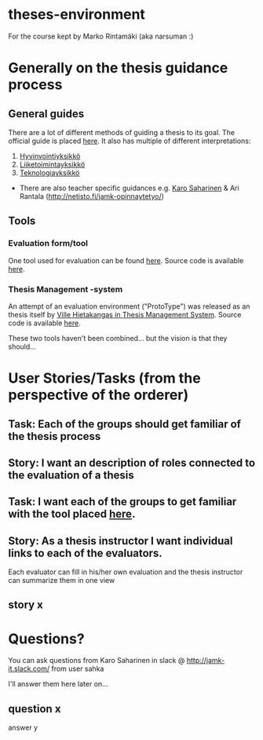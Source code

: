 # theses-environment
For the course kept by Marko Rintamäki (aka narsuman :)

# Generally on the thesis guidance process

## General guides
There are a lot of different methods of guiding a thesis to its goal. The official guide is placed [here](https://intra.jamk.fi/opiskelijat/opinnayte/Sivut/AMK-tutkintojen%20opinn%C3%A4ytety%C3%B6.aspx). It also has multiple of different interpretations:

1. [Hyvinvointiyksikkö](https://intra.jamk.fi/opiskelijat/opinnayte/Sivut/hyvinvointiyksik%C3%B6n-opinnaytety%C3%B6ohjeet.aspx)
2. [Liiketoimintayksikkö](https://intra.jamk.fi/opiskelijat/opinnayte/Sivut/liiketoimintayksikko_opinnayteohjeet.aspx)
3. [Teknologiayksikkö](https://intra.jamk.fi/opiskelijat/opinnayte/Sivut/teknologiayksikko_opinnayteohjeet.aspx)
* There are also teacher specific guidances e.g. [Karo Saharinen](http://student.labranet.jamk.fi/~sahka/ont.php) & Ari Rantala (http://netisto.fi/jamk-opinnaytetyo/)

## Tools


### Evaluation form/tool

One tool used for evaluation can be found [here](http://student.labranet.jamk.fi/~sahka/ont/feedback_generator_amk.php). Source code is available [here](https://github.com/sahkaman/JAMK-theses-evaluation-tool).

### Thesis Management -system

An attempt of an evaluation environment ("ProtoType") was released as an thesis itself by  [Ville Hietakangas in Thesis Management System](https://www.theseus.fi/bitstream/handle/10024/112089/Hietakangas_Ville.pdf?sequence=1). Source code is available [here](http://student.labranet.jamk.fi/~sahka/taustamateriaali/ThesisManagerSources.zip).

These two tools haven't been combined... but the vision is that they should...

# User Stories/Tasks (from the perspective of the orderer)

## Task: Each of the groups should get familiar of the thesis process

## Story: I want an description of roles connected to the evaluation of a thesis

## Task: I want each of the groups to get familiar with the tool placed [here](https://github.com/sahkaman/JAMK-theses-evaluation-tool).

## Story: As a thesis instructor I want individual links to each of the evaluators.

Each evaluator can fill in his/her own evaluation and the thesis instructor can summarize them in one view

## story x

# Questions?
You can ask questions from Karo Saharinen in slack @ http://jamk-it.slack.com/ from user sahka

I'll answer them here later on...

## question x
answer y
